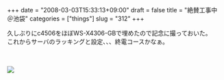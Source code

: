 +++
date = "2008-03-03T15:33:13+09:00"
draft = false
title = "絶賛工事中＠池袋"
categories = ["things"]
slug = "312"
+++

久しぶりにc4506をほぼWS-X4306-GBで埋めたので記念に撮っておいた。<br />
これからサーバのラッキングと設定、、、終電コースかなぁ。<br />
<br />
<br />

<p>
<a rel="lightbox" href="http://keruru.net/images/47cb9ba87e022-080303-151957.jpg"><img src="http://keruru.net/images/47cb9ba87e022-thumb_080303-151957.jpg" border="0" /></a>
</p>
